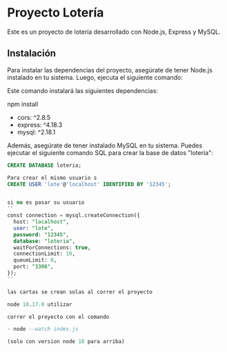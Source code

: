 # Proyecto Lotería

Este es un proyecto de lotería desarrollado con Node.js, Express y MySQL.

## Instalación

Para instalar las dependencias del proyecto, asegúrate de tener Node.js instalado en tu sistema. Luego, ejecuta el siguiente comando:

Este comando instalará las siguientes dependencias:

npm install

- cors: ^2.8.5
- express: ^4.18.3
- mysql: ^2.18.1

Además, asegúrate de tener instalado MySQL en tu sistema. Puedes ejecutar el siguiente comando SQL para crear la base de datos "loteria":

```sql
CREATE DATABASE loteria;

Para crear el mismo usuario s
CREATE USER 'lote'@'localhost' IDENTIFIED BY '12345';


si no es pasar su usuario 
``
const connection = mysql.createConnection({
  host: "localhost",
  user: "lote",
  password: "12345",
  database: "loteria",
  waitForConnections: true,
  connectionLimit: 10,
  queueLimit: 0,
  port: "3306",
});
´´

las cartas se crean solas al correr el proyecto 

node 18.17.0 utilizar

correr el proyecto con el comando   

- node --watch index.js 

(solo con version node 18 para arriba)